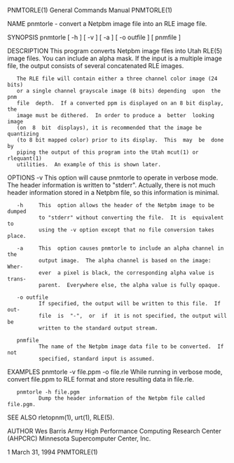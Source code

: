 PNMTORLE(1)                General Commands Manual                PNMTORLE(1)

NAME
       pnmtorle - convert a Netpbm image file into an RLE image file.

SYNOPSIS
       pnmtorle [ -h ] [ -v ] [ -a ] [ -o outfile ] [ pnmfile ]

DESCRIPTION
       This program converts Netpbm image files into Utah RLE(5) image files.
       You can include an alpha mask.  If the input is a multiple image file,
       the output consists of several concatenated RLE images.

       The RLE file will contain either a three channel color image (24 bits)
       or a single channel grayscale image (8 bits) depending  upon  the  pnm
       file  depth.  If a converted ppm is displayed on an 8 bit display, the
       image must be dithered.  In order to produce a  better  looking  image
       (on  8  bit  displays), it is recommended that the image be quantizing
       (to 8 bit mapped color) prior to its display.  This  may  be  done  by
       piping the output of this program into the Utah mcut(1) or rlequant(1)
       utilities.  An example of this is shown later.

OPTIONS
       -v     This option will cause pnmtorle to  operate  in  verbose  mode.
              The header information is written to "stderr".  Actually, there
              is not much header information stored in a Netpbm file, so this
              information is minimal.

       -h     This  option allows the header of the Netpbm image to be dumped
              to "stderr" without converting the file.  It is  equivalent  to
              using the -v option except that no file conversion takes place.

       -a     This  option causes pnmtorle to include an alpha channel in the
              output image.  The alpha channel is based on the image:   Wher‐
              ever  a pixel is black, the corresponding alpha value is trans‐
              parent.  Everywhere else, the alpha value is fully opaque.

       -o outfile
              If specified, the output will be written to this file.  If out‐
              file  is  "-",  or  if  it is not specified, the output will be
              written to the standard output stream.

       pnmfile
              The name of the Netpbm image data file to be converted.  If not
              specified, standard input is assumed.

EXAMPLES
       pnmtorle -v file.ppm -o file.rle
              While  running  in verbose mode, convert file.ppm to RLE format
              and store resulting data in file.rle.

       pnmtorle -h file.pgm
              Dump the header information of the Netpbm file called file.pgm.

SEE ALSO
       rletopnm(1), urt(1), RLE(5).

AUTHOR
       Wes Barris
       Army High Performance Computing Research Center (AHPCRC)
       Minnesota Supercomputer Center, Inc.

1                               March 31, 1994                    PNMTORLE(1)
